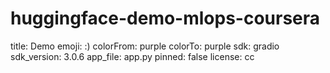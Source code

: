 # huggingface-demo-mlops-coursera
title: Demo
emoji: :)
colorFrom: purple
colorTo: purple
sdk: gradio
sdk_version: 3.0.6
app_file: app.py
pinned: false
license: cc